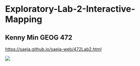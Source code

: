 # Exploratory-Lab-2-Interactive-Mapping
## Kenny Min GEOG 472

https://saeja.github.io/saeja-web/472Lab2.html

<img src="hhttps://github.com/Saeja/Exploratory-Lab-2-Interactive-Mapping/blob/main/Lab2Excerpt.png">


